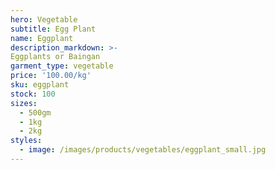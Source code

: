 ```yaml
---
hero: Vegetable
subtitle: Egg Plant
name: Eggplant
description_markdown: >-
Eggplants or Baingan 
garment_type: vegetable
price: '100.00/kg'
sku: eggplant
stock: 100
sizes:
  - 500gm
  - 1kg
  - 2kg
styles:
  - image: /images/products/vegetables/eggplant_small.jpg
---
```

